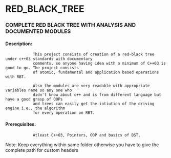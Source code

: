 # RED_BLACK_TREE
### COMPLETE RED BLACK TREE WITH ANALYSIS AND DOCUMENTED MODULES


#### Description: 
                This project consists of creation of a red-black tree under c++03 standards with documentary
                comments, so anyone having idea with a minimum of C++03 is good to go. The project consists
                of atomic, fundamental and application based operations with RBT. 
                
                Also the modules are very readable with appropriate variables name so any one who 
                didn't know about c++ and is from different language but have a good grasp of OOPs
                and trees can easily get the intiution of the driving engine i.e., the algorithm 
                for every operation on RBT.
                
                
#### Prerequisites: 
                Atleast C++03, Pointers, OOP and basics of BST.

Note: Keep everything within same folder otherwise you have to give the complete path for custom headers
